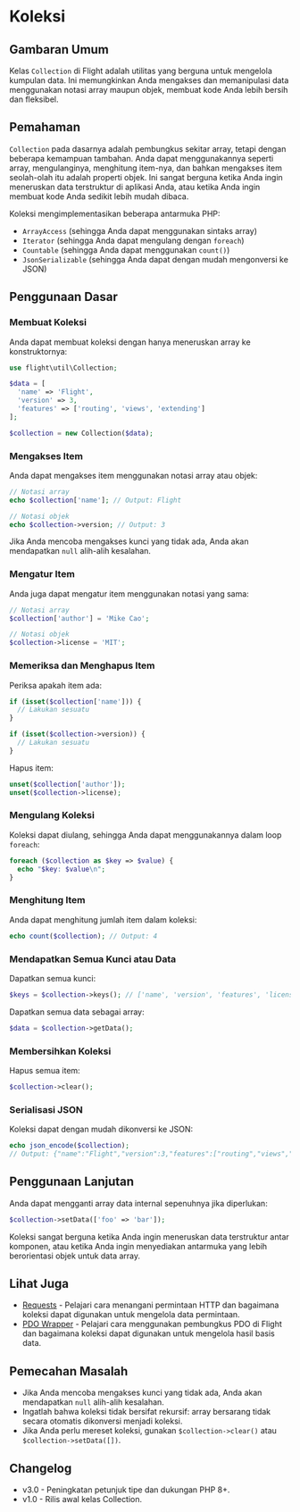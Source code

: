 # Koleksi

## Gambaran Umum

Kelas `Collection` di Flight adalah utilitas yang berguna untuk mengelola kumpulan data. Ini memungkinkan Anda mengakses dan memanipulasi data menggunakan notasi array maupun objek, membuat kode Anda lebih bersih dan fleksibel.

## Pemahaman

`Collection` pada dasarnya adalah pembungkus sekitar array, tetapi dengan beberapa kemampuan tambahan. Anda dapat menggunakannya seperti array, mengulanginya, menghitung item-nya, dan bahkan mengakses item seolah-olah itu adalah properti objek. Ini sangat berguna ketika Anda ingin meneruskan data terstruktur di aplikasi Anda, atau ketika Anda ingin membuat kode Anda sedikit lebih mudah dibaca.

Koleksi mengimplementasikan beberapa antarmuka PHP:
- `ArrayAccess` (sehingga Anda dapat menggunakan sintaks array)
- `Iterator` (sehingga Anda dapat mengulang dengan `foreach`)
- `Countable` (sehingga Anda dapat menggunakan `count()`)
- `JsonSerializable` (sehingga Anda dapat dengan mudah mengonversi ke JSON)

## Penggunaan Dasar

### Membuat Koleksi

Anda dapat membuat koleksi dengan hanya meneruskan array ke konstruktornya:

```php
use flight\util\Collection;

$data = [
  'name' => 'Flight',
  'version' => 3,
  'features' => ['routing', 'views', 'extending']
];

$collection = new Collection($data);
```

### Mengakses Item

Anda dapat mengakses item menggunakan notasi array atau objek:

```php
// Notasi array
echo $collection['name']; // Output: Flight

// Notasi objek
echo $collection->version; // Output: 3
```

Jika Anda mencoba mengakses kunci yang tidak ada, Anda akan mendapatkan `null` alih-alih kesalahan.

### Mengatur Item

Anda juga dapat mengatur item menggunakan notasi yang sama:

```php
// Notasi array
$collection['author'] = 'Mike Cao';

// Notasi objek
$collection->license = 'MIT';
```

### Memeriksa dan Menghapus Item

Periksa apakah item ada:

```php
if (isset($collection['name'])) {
  // Lakukan sesuatu
}

if (isset($collection->version)) {
  // Lakukan sesuatu
}
```

Hapus item:

```php
unset($collection['author']);
unset($collection->license);
```

### Mengulang Koleksi

Koleksi dapat diulang, sehingga Anda dapat menggunakannya dalam loop `foreach`:

```php
foreach ($collection as $key => $value) {
  echo "$key: $value\n";
}
```

### Menghitung Item

Anda dapat menghitung jumlah item dalam koleksi:

```php
echo count($collection); // Output: 4
```

### Mendapatkan Semua Kunci atau Data

Dapatkan semua kunci:

```php
$keys = $collection->keys(); // ['name', 'version', 'features', 'license']
```

Dapatkan semua data sebagai array:

```php
$data = $collection->getData();
```

### Membersihkan Koleksi

Hapus semua item:

```php
$collection->clear();
```

### Serialisasi JSON

Koleksi dapat dengan mudah dikonversi ke JSON:

```php
echo json_encode($collection);
// Output: {"name":"Flight","version":3,"features":["routing","views","extending"],"license":"MIT"}
```

## Penggunaan Lanjutan

Anda dapat mengganti array data internal sepenuhnya jika diperlukan:

```php
$collection->setData(['foo' => 'bar']);
```

Koleksi sangat berguna ketika Anda ingin meneruskan data terstruktur antar komponen, atau ketika Anda ingin menyediakan antarmuka yang lebih berorientasi objek untuk data array.

## Lihat Juga

- [Requests](/learn/requests) - Pelajari cara menangani permintaan HTTP dan bagaimana koleksi dapat digunakan untuk mengelola data permintaan.
- [PDO Wrapper](/learn/pdo-wrapper) - Pelajari cara menggunakan pembungkus PDO di Flight dan bagaimana koleksi dapat digunakan untuk mengelola hasil basis data.

## Pemecahan Masalah

- Jika Anda mencoba mengakses kunci yang tidak ada, Anda akan mendapatkan `null` alih-alih kesalahan.
- Ingatlah bahwa koleksi tidak bersifat rekursif: array bersarang tidak secara otomatis dikonversi menjadi koleksi.
- Jika Anda perlu mereset koleksi, gunakan `$collection->clear()` atau `$collection->setData([])`.

## Changelog

- v3.0 - Peningkatan petunjuk tipe dan dukungan PHP 8+.
- v1.0 - Rilis awal kelas Collection.